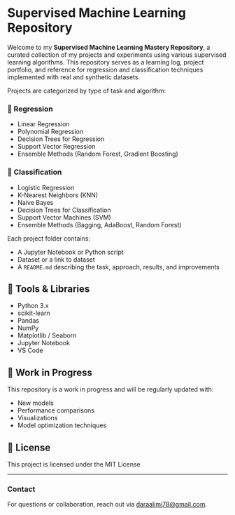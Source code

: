 # Supervised Machine Learning Repository

Welcome to my **Supervised Machine Learning Mastery Repository**, a curated collection of my projects and experiments using various supervised learning algorithms. This repository serves as a learning log, project portfolio, and reference for regression and classification techniques implemented with real and synthetic datasets.

Projects are categorized by type of task and algorithm:

### 📂 Regression
- Linear Regression
- Polynomial Regression
- Decision Trees for Regression
- Support Vector Regression
- Ensemble Methods (Random Forest, Gradient Boosting)

### 📂 Classification
- Logistic Regression
- K-Nearest Neighbors (KNN)
- Naive Bayes
- Decision Trees for Classification
- Support Vector Machines (SVM)
- Ensemble Methods (Bagging, AdaBoost, Random Forest)

Each project folder contains:
- A Jupyter Notebook or Python script
- Dataset or a link to dataset
- A `README.md` describing the task, approach, results, and improvements

## 🧰 Tools & Libraries
- Python 3.x
- scikit-learn
- Pandas
- NumPy
- Matplotlib / Seaborn
- Jupyter Notebook
- VS Code

## 🚧 Work in Progress
This repository is a work in progress and will be regularly updated with:
- New models
- Performance comparisons
- Visualizations
- Model optimization techniques


## 📜 License
This project is licensed under the MIT License

---

### Contact
For questions or collaboration, reach out via daraalimi78@gmail.com.
